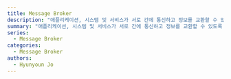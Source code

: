 ```yaml
---
title: Message Broker
description: "애플리케이션, 시스템 및 서비스가 서로 간에 통신하고 정보를 교환할 수 있도록 해주는 소프트웨어"
summary: "애플리케이션, 시스템 및 서비스가 서로 간에 통신하고 정보를 교환할 수 있도록 해주는 소프트웨어"
series:
  - Message Broker
categories:
  - Message Broker
authors:
  - Hyunyoun Jo
---
```

